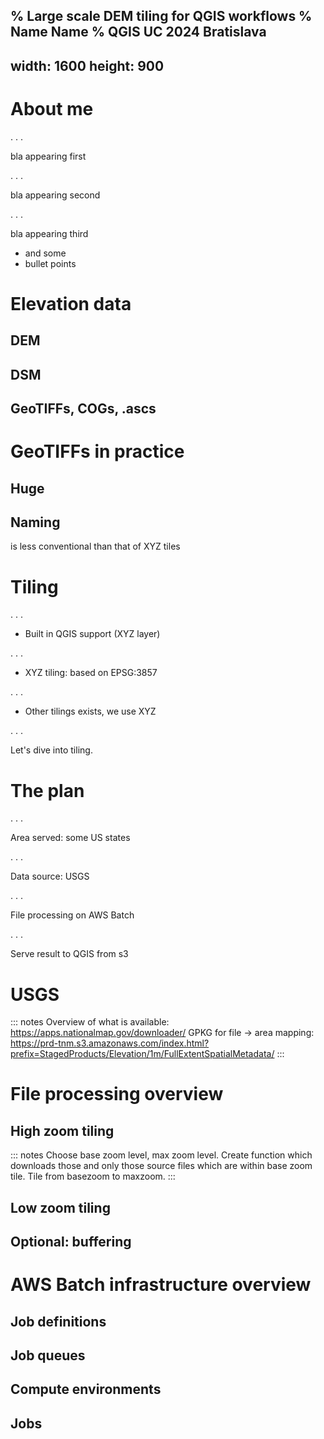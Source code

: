 % Large scale DEM tiling for QGIS workflows
% Name Name
% QGIS UC 2024 Bratislava
---
width: 1600
height: 900
---

# About me

. . .

bla appearing first

. . .

bla appearing second

. . .

bla appearing third

* and some 
* bullet points

# Elevation data

## DEM

## DSM

## GeoTIFFs, COGs, .ascs

# GeoTIFFs in practice

## Huge

## Naming

is less conventional than that of XYZ tiles

# Tiling

. . .

* Built in QGIS support (XYZ layer)

. . .

* XYZ tiling: based on EPSG:3857

. . .

* Other tilings exists, we use XYZ

. . .

Let's dive into tiling.


# The plan

. . .

Area served: some US states

. . . 

Data source: USGS

. . .

File processing on AWS Batch

. . .

Serve result to QGIS from s3

# USGS

::: notes
Overview of what is available: https://apps.nationalmap.gov/downloader/
GPKG for file -> area mapping: https://prd-tnm.s3.amazonaws.com/index.html?prefix=StagedProducts/Elevation/1m/FullExtentSpatialMetadata/
:::

# File processing overview

## High zoom tiling

::: notes
Choose base zoom level, max zoom level.
Create function which downloads those and only those source files which are within base zoom tile.
Tile from basezoom to maxzoom.
:::

## Low zoom tiling

## Optional: buffering

# AWS Batch infrastructure overview

## Job definitions

## Job queues

## Compute environments

## Jobs